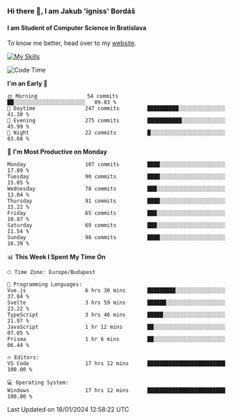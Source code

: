 ### Hi there 👋, I am Jakub 'igniss' Bordáš

#### I am Student of Computer Science in Bratislava
To know me better, head over to my [website](https://bordas.sk).

[![My Skills](https://skillicons.dev/icons?i=js,html,css,figma,svelte,java,kotlin,python,postgresql,typescript,nest,nodejs)](https://bordas.sk)


<!--START_SECTION:waka-->
![Code Time](http://img.shields.io/badge/Code%20Time-1%2C359%20hrs%2055%20mins-blue)

**I'm an Early 🐤** 

```text
🌞 Morning                54 commits          ██░░░░░░░░░░░░░░░░░░░░░░░   09.03 % 
🌆 Daytime                247 commits         ██████████░░░░░░░░░░░░░░░   41.30 % 
🌃 Evening                275 commits         ███████████░░░░░░░░░░░░░░   45.99 % 
🌙 Night                  22 commits          █░░░░░░░░░░░░░░░░░░░░░░░░   03.68 % 
```
📅 **I'm Most Productive on Monday** 

```text
Monday                   107 commits         ████░░░░░░░░░░░░░░░░░░░░░   17.89 % 
Tuesday                  90 commits          ████░░░░░░░░░░░░░░░░░░░░░   15.05 % 
Wednesday                78 commits          ███░░░░░░░░░░░░░░░░░░░░░░   13.04 % 
Thursday                 91 commits          ████░░░░░░░░░░░░░░░░░░░░░   15.22 % 
Friday                   65 commits          ███░░░░░░░░░░░░░░░░░░░░░░   10.87 % 
Saturday                 69 commits          ███░░░░░░░░░░░░░░░░░░░░░░   11.54 % 
Sunday                   98 commits          ████░░░░░░░░░░░░░░░░░░░░░   16.39 % 
```


📊 **This Week I Spent My Time On** 

```text
🕑︎ Time Zone: Europe/Budapest

💬 Programming Languages: 
Vue.js                   6 hrs 30 mins       █████████░░░░░░░░░░░░░░░░   37.84 % 
Svelte                   3 hrs 59 mins       ██████░░░░░░░░░░░░░░░░░░░   23.22 % 
TypeScript               3 hrs 46 mins       █████░░░░░░░░░░░░░░░░░░░░   21.97 % 
JavaScript               1 hr 12 mins        ██░░░░░░░░░░░░░░░░░░░░░░░   07.05 % 
Prisma                   1 hr 6 mins         ██░░░░░░░░░░░░░░░░░░░░░░░   06.44 % 

🔥 Editors: 
VS Code                  17 hrs 12 mins      █████████████████████████   100.00 % 

💻 Operating System: 
Windows                  17 hrs 12 mins      █████████████████████████   100.00 % 
```


 Last Updated on 18/01/2024 12:58:22 UTC
<!--END_SECTION:waka-->

